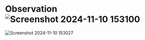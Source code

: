 # Observation![Screenshot 2024-11-10 153100](https://github.com/user-attachments/assets/bb24a22e-2074-4db9-9962-7ec89764f499)
![Screenshot 2024-11-10 153027](https://github.com/user-attachments/assets/00bae4e0-81f9-4a40-857a-9273ec50f243)
